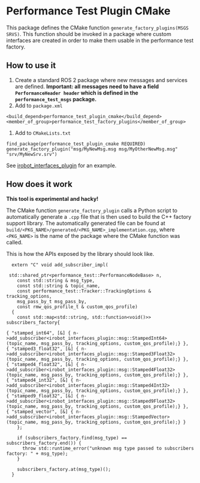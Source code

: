 # Performance Test Plugin CMake

This package defines the CMake function `generate_factory_plugins(MSGS SRVS)`.
This function should be invoked in a package where custom interfaces are created in order to make them usable in the performance test factory.

## How to use it

1. Create a standard ROS 2 package where new messages and services are defined.
**Important: all messages need to have a field `PerformanceHeader header` which is defined in the `performance_test_msgs` package.** 
1. Add to `package.xml`
```
<build_depend>performance_test_plugin_cmake</build_depend>
<member_of_group>performance_test_factory_plugins</member_of_group>
```
1. Add to `CMakeLists.txt`
```
find_package(performance_test_plugin_cmake REQUIRED)
generate_factory_plugin("msg/MyNewMsg.msg msg/MyOtherNewMsg.msg" "srv/MyNewSrv.srv")
```

See [irobot_interfaces_plugin](../irobot_interfaces_plugin) for an example.

## How does it work

**This tool is experimental and hacky!**

The CMake function `generate_factory_plugin` calls a Python script to automatically generate a `.cpp` file that is then used to build the C++ factory support library.
The automatically generated file can be found at `build/<PKG_NAME>/generated/<PKG_NAME>_implementation.cpp`, where `<PKG_NAME>` is the name of the package where the CMake function was called.

This is how the APIs exposed by the library should look like.

```
  extern "C" void add_subscriber_impl(

 std::shared_ptr<performance_test::PerformanceNodeBase> n,
    const std::string & msg_type,
    const std::string & topic_name,
    const performance_test::Tracker::TrackingOptions & tracking_options,
    msg_pass_by_t msg_pass_by,
    const rmw_qos_profile_t & custom_qos_profile)
  {
    const std::map<std::string, std::function<void()>> subscribers_factory{

{ "stamped_int64", [&] { n->add_subscriber<irobot_interfaces_plugin::msg::StampedInt64>(topic_name, msg_pass_by, tracking_options, custom_qos_profile);} },
{ "stamped3_float32", [&] { n->add_subscriber<irobot_interfaces_plugin::msg::Stamped3Float32>(topic_name, msg_pass_by, tracking_options, custom_qos_profile);} },
{ "stamped4_float32", [&] { n->add_subscriber<irobot_interfaces_plugin::msg::Stamped4Float32>(topic_name, msg_pass_by, tracking_options, custom_qos_profile);} },
{ "stamped4_int32", [&] { n->add_subscriber<irobot_interfaces_plugin::msg::Stamped4Int32>(topic_name, msg_pass_by, tracking_options, custom_qos_profile);} },
{ "stamped9_float32", [&] { n->add_subscriber<irobot_interfaces_plugin::msg::Stamped9Float32>(topic_name, msg_pass_by, tracking_options, custom_qos_profile);} },
{ "stamped_vector", [&] { n->add_subscriber<irobot_interfaces_plugin::msg::StampedVector>(topic_name, msg_pass_by, tracking_options, custom_qos_profile);} }
    };

    if (subscribers_factory.find(msg_type) == subscribers_factory.end()) {
      throw std::runtime_error("unknown msg type passed to subscribers factory: " + msg_type);
    }

    subscribers_factory.at(msg_type)();
  }
```
